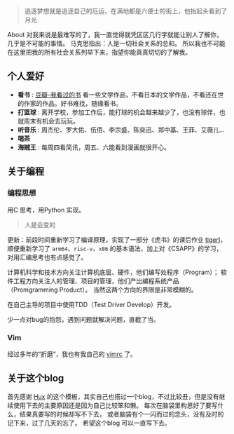 > 追逐梦想就是追逐自己的厄运，在满地都是六便士的街上，他抬起头看到了月光

About 对我来说是最难写的了，我一直觉得就凭区区几行字就能让别人了解你，几乎是不可能的事情。
马克思指出：人是一切社会关系的总和。
所以我也不可能在这里把我的所有社会关系列举下来，指望你能真真切切的了解我。

## 个人爱好  

- **看书** : [豆瓣-我看过的书](https://www.douban.com/doulist/152112313/) 看一些文学作品，不看日本的文学作品，不看还在世的作家的作品。好书难找，随缘看书。
- **打篮球** : 离开学校，参加工作后，能打球的机会越来越少了，也没有球伴，也就周末有机会去玩玩。
- **听音乐** :  周杰伦、罗大佑、伍佰、李宗盛、陈奕迅、郑中基、王菲、艾薇儿...
- **喝茶**
- **海贼王** : 每周四看简讯，周五、六能看到漫画就很开心。


## 关于编程

### 编程思想

用C 思考，用Python 实现。

> 人是会变的


更新：前段时间重新学习了编译原理，实现了一部分《虎书》的课后作业 [tigerI](https://github.com/hstk30/tigerI)，
顺便重新学习了 `arm64`、`risc-v`、`x86` 的基本语法，加上对《CSAPP》的学习，
对用汇编思考也有点感觉了。


计算机科学和技术方向关注计算机底层、硬件，他们编写处程序（Program）；
软件工程方向关注人的管理、项目的管理，他们产出编程系统产品（Promgramming Product）。
当然这两个方向的界限是非常模糊的。


在自己主导的项目中使用TDD（Test Driver Develop）开发。


少一点对bug的抱怨，遇到问题就解决问题，直截了当。


### Vim

经过多年的“折磨”，我也有我自己的
[vimrc](https://github.com/hstk30/vimrcI)
了。


## 关于这个blog

首先感谢
[Hux](https://huangxuan.me/) 
的这个模板，其实自己也搭过一个blog，不过比较丑，但是没有继续使用下去的主要原因还是因为自己比较笨和懒。
每次在脑袋里构思好了要写什么，结果真要写的时候却写不下去，
或者脑袋有个一闪而过的念头，没有及时的记下来，过了几天的忘了。
希望这个blog 可以一直写下去。


